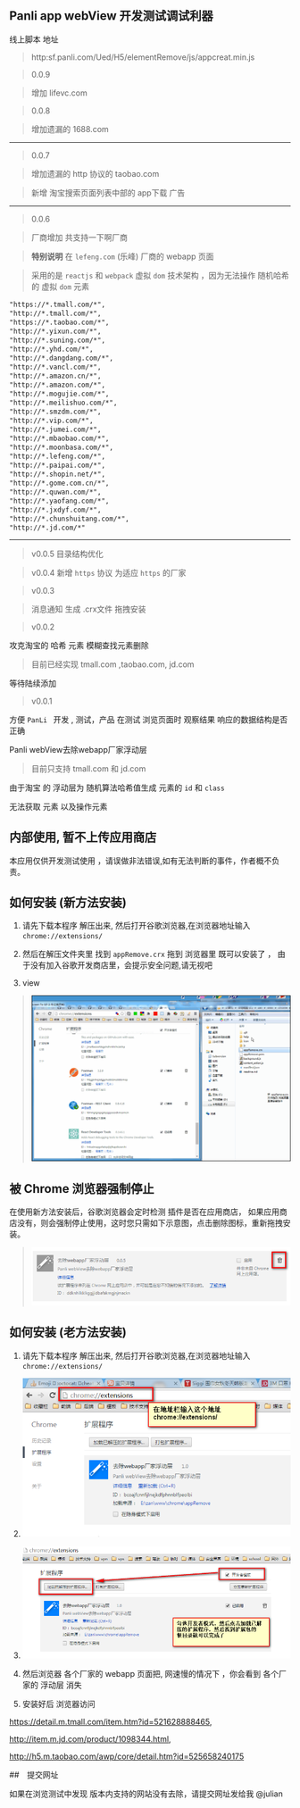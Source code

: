 ## Panli app webView 开发测试调试利器

线上脚本 地址

> http:sf.panli.com/Ued/H5/elementRemove/js/appcreat.min.js

>0.0.9

>增加 lifevc.com


>0.0.8

>增加遗漏的 1688.com

---


>0.0.7

>增加遗漏的 http 协议的 taobao.com

>新增 淘宝搜索页面列表中部的 app下载 广告


---



>0.0.6

> 厂商增加 共支持一下啊厂商

> **特别说明** 在 `lefeng.com` (乐峰) 厂商的 webapp 页面 

> 采用的是 `reactjs` 和 `webpack` 虚拟 `dom` 技术架构 ，因为无法操作 随机哈希 的 虚拟 `dom` 元素

```
"https://*.tmall.com/*",
"http://*.tmall.com/*",
"https://*.taobao.com/*",
"http://*.yixun.com/*",
"http://*.suning.com/*",
"http://*.yhd.com/*",
"http://*.dangdang.com/*",
"http://*.vancl.com/*",
"http://*.amazon.cn/*",
"http://*.amazon.com/*",
"http://*.mogujie.com/*",
"http://*.meilishuo.com/*",
"http://*.smzdm.com/*",
"http://*.vip.com/*",
"http://*.jumei.com/*",
"http://*.mbaobao.com/*",
"http://*.moonbasa.com/*",
"http://*.lefeng.com/*",
"http://*.paipai.com/*",
"http://*.shopin.net/*",
"http://*.gome.com.cn/*",
"http://*.quwan.com/*",
"http://*.yaofang.com/*",
"http://*.jxdyf.com/*",
"http://*.chunshuitang.com/*",
"http://*.jd.com/*"

```


---

>v0.0.5
>目录结构优化

>v0.0.4
> 新增 `https` 协议 为适应 `https` 的厂家



>v0.0.3

>消息通知 生成 .crx文件 拖拽安装


>v0.0.2

攻克淘宝的 哈希 元素 模糊查找元素删除

> 目前已经实现 tmall.com ,taobao.com, jd.com 

等待陆续添加


>v0.0.1

方便 `PanLi ` 开发 , 测试，产品 在测试 浏览页面时 观察结果
响应的数据结构是否正确

Panli webView去除webapp厂家浮动层

> 目前只支持 tmall.com  和 jd.com 

由于淘宝 的 浮动层为 随机算法哈希值生成 元素的 `id` 和 `class`

无法获取 元素 以及操作元素

## 内部使用, 暂不上传应用商店

本应用仅供开发测试使用 ，请误做非法错误,如有无法判断的事件，作者概不负责。

## 如何安装 (新方法安装)

1. 请先下载本程序 解压出来, 然后打开谷歌浏览器,在浏览器地址输入 `chrome://extensions/` 

2. 然后在解压文件夹里 找到 `appRemove.crx` 拖到 浏览器里 既可以安装了 ， 由于没有加入谷歌开发商店里，会提示安全问题,请无视吧

3. view

> ![](./help/images/appremo.gif)


## 被 Chrome 浏览器强制停止

在使用新方法安装后，谷歌浏览器会定时检测 插件是否在应用商店，
如果应用商店没有，则会强制停止使用，这时您只需如下示意图，点击删除图标，重新拖拽安装。


> ![](./help/images/del.png)


## 如何安装 (老方法安装)

1. 请先下载本程序 解压出来, 然后打开谷歌浏览器,在浏览器地址输入 `chrome://extensions/` 

2. ![](./help/images/1.png)


3. ![](./help/images/2.png)

4. 然后浏览器 各个厂家的 webapp 页面把, 网速慢的情况下 ，你会看到 各个厂家的 浮动层 消失


5. 安装好后 浏览器访问 

https://detail.m.tmall.com/item.htm?id=521628888465, 

http://item.m.jd.com/product/1098344.html,


http://h5.m.taobao.com/awp/core/detail.htm?id=525658240175



##　提交网址

如果在浏览测试中发现 版本内支持的网站没有去除，请提交网址发给我 @julian